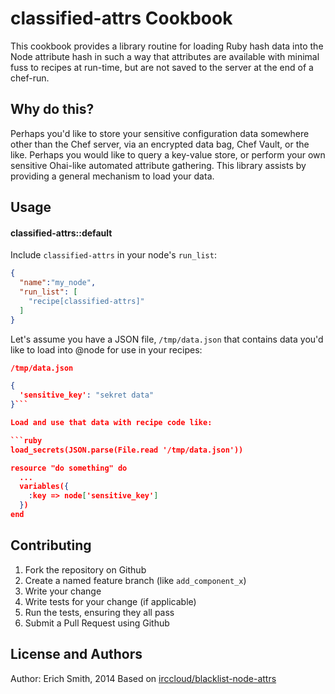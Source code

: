 classified-attrs Cookbook
=========================
This cookbook provides a library routine for loading Ruby hash data into the Node attribute hash in such a way that attributes are available with minimal fuss to recipes at run-time, but are not saved to the server at the end of a chef-run.

Why do this?
------------

Perhaps you'd like to store your sensitive configuration data somewhere other than the Chef server, via an encrypted data bag, Chef Vault, or the like. Perhaps you would like to query a key-value store, or perform your own sensitive Ohai-like automated attribute gathering. This library assists by providing a general mechanism to load your data.

Usage
-----
#### classified-attrs::default
Include `classified-attrs` in your node's `run_list`:

```json
{
  "name":"my_node",
  "run_list": [
    "recipe[classified-attrs]"
  ]
}
```

Let's assume you have a JSON file, ```/tmp/data.json``` that contains data you'd like to load into @node for use in your recipes:

```json
/tmp/data.json

{
  'sensitive_key': "sekret data"
}```

Load and use that data with recipe code like:

```ruby
load_secrets(JSON.parse(File.read '/tmp/data.json'))

resource "do something" do
  ...
  variables({
    :key => node['sensitive_key']
  })
end
```

Contributing
------------
1. Fork the repository on Github
2. Create a named feature branch (like `add_component_x`)
3. Write your change
4. Write tests for your change (if applicable)
5. Run the tests, ensuring they all pass
6. Submit a Pull Request using Github

License and Authors
-------------------
Author: Erich Smith, 2014
Based on [irccloud/blacklist-node-attrs](https://github.com/irccloud/blacklist-node-attrs)

